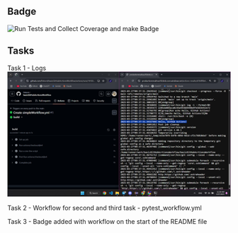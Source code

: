 ## Badge

![Run Tests and Collect Coverage and make Badge](https://github.com/finkord/basicGitHubAcrtionsWorkflow/actions/workflows/pytest_workflow.yml/badge.svg)

## Tasks

Task 1 - Logs
![Task 1](./images/rawLogsFromSimpleWorkflow.png)

Task 2 - Workflow for second and third task - pytest_workflow.yml

Task 3 - Badge added with workflow on the start of the README file
